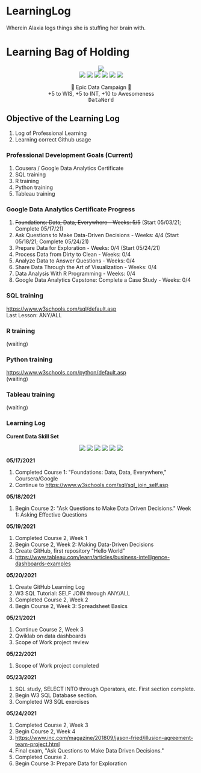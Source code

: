 # LearningLog
Wherein Alaxia logs things she is stuffing her brain with.

# Learning Bag of Holding
<p align="center">
    <img src="https://img.shields.io/badge/Subject-Learning%20Log-blue"></br>
    <img src='https://img.shields.io/static/v1?label=Python&message=0/10&color=orange%20?style=for-the-badge&logo=python'>
    <img src='https://img.shields.io/static/v1?label=SQL&message=4/10&color=orange%20?style=for-the-badge&logo=MySQL'>
    <img src='https://img.shields.io/static/v1?label=R&message=0/10&color=orange%20?style=for-the-badge&logo=R'>
    <img src='https://img.shields.io/static/v1?label=GitHub&message=0/10&color=orange%20?style=for-the-badge&logo=GitHub'>
    <img src='https://img.shields.io/static/v1?label=Google%20Sheets&message=4/10&color=orange%20?style=for-the-badge&logo=google%20sheets'>
    <img src='https://img.shields.io/static/v1?label=Google%20Analytics&message=0/10&color=orange%20?style=for-the-badge&logo=google%20analytics'>
    </p>
<p align="center">
🏹 Epic Data Campaign 🐉<br/>  
+5 to WIS, +5 to INT, +10 to Awesomeness</br>
<kbd>DataNerd</kbd>

## Objective of the Learning Log
1. Log of Professional Learning
2. Learning correct Github usage

### Professional Development Goals (Current)
1. Cousera / Google Data Analytics Certificate
2. SQL training
3. R training
4. Python training
5. Tableau training


### Google Data Analytics Certificate Progress
1. <s>Foundations: Data, Data, Everywhere - Weeks: 5/5</s> (Start 05/03/21; Complete 05/17/21)
2. Ask Questions to Make Data-Driven Decisions - Weeks: 4/4 (Start 05/18/21; Complete 05/24/21)
3. Prepare Data for Exploration - Weeks: 0/4 (Start 05/24/21)
4. Process Data from Dirty to Clean - Weeks: 0/4
5. Analyze Data to Answer Questions - Weeks: 0/4
6. Share Data Through the Art of Visualization - Weeks: 0/4
7. Data Analysis With R Programming - Weeks: 0/4
8. Google Data Analytics Capstone: Complete a Case Study - Weeks: 0/4

### SQL training
https://www.w3schools.com/sql/default.asp <br>
Last Lesson: ANY/ALL

### R training
(waiting)

### Python training
https://www.w3schools.com/python/default.asp <br>
(waiting)

### Tableau training
(waiting)


### Learning Log

**Curent Data Skill Set**
<p align="center">
    <img src='https://img.shields.io/static/v1?label=Python&message=0/10&color=orange%20?style=for-the-badge&logo=python'>
    <img src='https://img.shields.io/static/v1?label=SQL&message=4/10&color=orange%20?style=for-the-badge&logo=MySQL'>
    <img src='https://img.shields.io/static/v1?label=R&message=0/10&color=orange%20?style=for-the-badge&logo=R'>
    <img src='https://img.shields.io/static/v1?label=GitHub&message=0/10&color=orange%20?style=for-the-badge&logo=GitHub'>
    <img src='https://img.shields.io/static/v1?label=Google%20Sheets&message=4/10&color=orange%20?style=for-the-badge&logo=google%20sheets'>
    <img src='https://img.shields.io/static/v1?label=Google%20Analytics&message=0/10&color=orange%20?style=for-the-badge&logo=google%20analytics'>
    </p>
    
**05/17/2021**
1. Completed Course 1: "Foundations: Data, Data, Everywhere," Coursera/Google
2. Continue to https://www.w3schools.com/sql/sql_join_self.asp 

**05/18/2021**
1. Begin Course 2: "Ask Questions to Make Data Driven Decisions."  Week 1: Asking Effective Questions

**05/19/2021**
1. Completed Course 2, Week 1
2. Begin Course 2, Week 2: Making Data-Driven Decisions
3. Create GitHub, first repository "Hello World"
4. https://www.tableau.com/learn/articles/business-intelligence-dashboards-examples

**05/20/2021**
1. Create GitHub Learning Log
2. W3 SQL Tutorial: SELF JOIN through ANY/ALL
3. Completed Course 2, Week 2
4. Begin Course 2, Week 3: Spreadsheet Basics

**05/21/2021**
1. Continue Course 2, Week 3
2. Qwiklab on data dashboards
3. Scope of Work project review

**05/22/2021**
1. Scope of Work project completed

**05/23/2021**
1. SQL study, SELECT INTO through Operators, etc. First section complete.
2. Begin W3 SQL Database section.
3. Completed W3 SQL exercises

**05/24/2021**
1. Completed Course 2, Week 3
2. Begin Course 2, Week 4
3. https://www.inc.com/magazine/201809/jason-fried/illusion-agreement-team-project.html
4. Final exam, "Ask Questions to Make Data Driven Decisions."
5. Completed Course 2.
6. Begin Course 3: Prepare Data for Exploration
